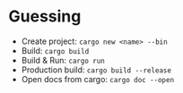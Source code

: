 # Guessing

- Create project: `cargo new <name> --bin`
- Build: `cargo build`
- Build & Run: `cargo run`
- Production build: `cargo build --release`
- Open docs from cargo: `cargo doc --open`
